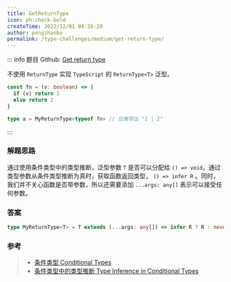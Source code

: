 ```yaml
---
title: GetReturnType
icon: ph:check-bold
createTime: 2022/12/01 04:26:29
author: pengzhanbo
permalink: /type-challenges/medium/get-return-type/
---
```


::: info 题目
Github: [Get return type](https://github.com/type-challenges/type-challenges/blob/main/questions/00002-medium-return-type/)

不使用 `ReturnType` 实现 `TypeScript` 的 `ReturnType<T>` 泛型。

```ts
const fn = (v: boolean) => {
  if (v) return 1
  else return 2
}

type a = MyReturnType<typeof fn> // 应推导出 "1 | 2"
```

:::

### 解题思路

通过使用条件类型中的类型推断，泛型参数 `T` 是否可以分配给 `() => void`，通过类型参数从条件类型推断为真时，获取函数返回类型， `() => infer R` 。同时，我们并不关心函数是否带参数，所以还需要添加 `...args: any[]` 表示可以接受任何参数。

### 答案

```ts
type MyReturnType<T> = T extends (...args: any[]) => infer R ? R : never
```

### 参考

> - [条件类型 Conditional Types](https://www.typescriptlang.org/docs/handbook/2/conditional-types.html)
> - [条件类型中的类型推断 Type Inference in Conditional Types](https://www.typescriptlang.org/docs/handbook/2/conditional-types.html#inferring-within-conditional-types)
